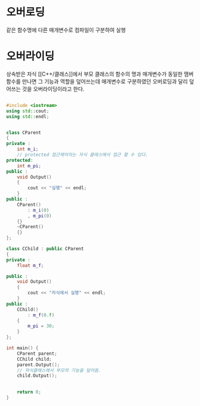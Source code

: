
# 오버로딩
같은 함수명에 다른 매개변수로 컴파일이 구분하여 실행


# 오버라이딩
상속받은 자식 [[C++/클래스]]에서 부모 클래스의 함수의 명과 매개변수가 동일한 맴버 함수를 만나면 그 기능과 역할을 덮어쓰는데 매개변수로 구분하였던 오버로딩과 달리 덮어쓰는 것을 오버라이딩이라고 한다.
```cpp

#include <iostream>
using std::cout;
using std::endl;


class CParent
{
private : 
	int m_i;
	// protected 접근제어자는 자식 클래스에서 접근 할 수 있다.
protected:
	int m_pi;
public :
	void Output()
	{
		cout << "실행" << endl;
	}
public :
	CParent()
		: m_i(0)
		, m_pi(0)
	{}
	~CParent()
	{}
};

class CChild : public CParent
{
private :
	float m_f;

public :
	void Output()
	{
		cout << "자식에서 실행" << endl;
	}
public :
	CChild()
		: m_f(0.f)
	{
		m_pi = 30;
	}
};

int main() {
	CParent parent;
	CChild child;
	parent.Output();
	// 자식클래스에서 부모의 기능을 덮어씀.
	child.Output();

	
	return 0;
}
```